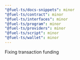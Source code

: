 ```yaml
---
"@fuel-ts/docs-snippets": minor
"@fuel-ts/contract": minor
"@fuel-ts/interfaces": minor
"@fuel-ts/program": minor
"@fuel-ts/providers": minor
"@fuel-ts/script": minor
"@fuel-ts/wallet": minor
---
```


Fixing transaction funding
